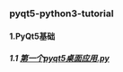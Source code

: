 ### pyqt5-python3-tutorial
#### 1.PyQt5基础
##### 1.1 [第一个pyqt5桌面应用.py](https://github.com/ThanlonSmith/pyqt5-python3-tutorial/blob/master/%E4%BB%A3%E7%A0%81/1.PyQt5%E5%9F%BA%E7%A1%80/%E7%AC%AC%E4%B8%80%E4%B8%AApyqt5%E6%A1%8C%E9%9D%A2%E5%BA%94%E7%94%A8.py)
